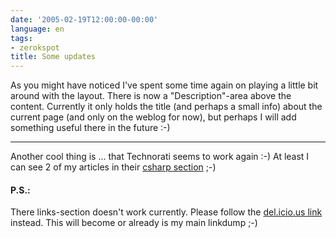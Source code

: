```yaml
---
date: '2005-02-19T12:00:00-00:00'
language: en
tags:
- zerokspot
title: Some updates
---
```



As you might have noticed I've spent some time again on playing a little bit around with the layout. There is now a "Description"-area above the content. Currently it only holds the title (and perhaps a small info) about the current page (and only on the weblog for now), but perhaps I will add something useful there in the future :-)

-------------------------------



Another cool thing is ... that Technorati seems to work again :-) At least I can see 2 of my articles in their <a href="http://www.technorati.com/tag/csharp">csharp section</a> ;-)



<h4>P.S.:</h4>

There links-section doesn't work currently. Please follow the <a href="http://del.icio.us/zeroK">del.icio.us link</a> instead. This will become or already is my main linkdump ;-)